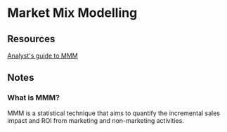 # Market Mix Modelling

## Resources
[Analyst's guide to MMM](https://facebookexperimental.github.io/Robyn/docs/analysts-guide-to-MMM)

## Notes

### What is MMM?
MMM is a statistical technique that aims to quantify the incremental sales impact and ROI from marketing and non-marketing activities.

